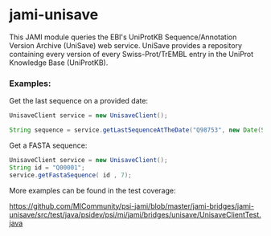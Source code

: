 # jami-unisave

This JAMI module queries the EBI's UniProtKB Sequence/Annotation Version Archive (UniSave) web service. UniSave provides a repository containing every version of every Swiss-Prot/TrEMBL entry in the UniProt Knowledge Base (UniProtKB).

### Examples:

Get the last sequence on a provided date:

```java
UnisaveClient service = new UnisaveClient();

String sequence = service.getLastSequenceAtTheDate("Q98753", new Date(System.currentTimeMillis()));
```
Get a FASTA sequence:

```java
UnisaveClient service = new UnisaveClient();
String id = "Q00001";
service.getFastaSequence( id , 7);
```

More examples can be found in the test coverage:

https://github.com/MICommunity/psi-jami/blob/master/jami-bridges/jami-unisave/src/test/java/psidev/psi/mi/jami/bridges/unisave/UnisaveClientTest.java